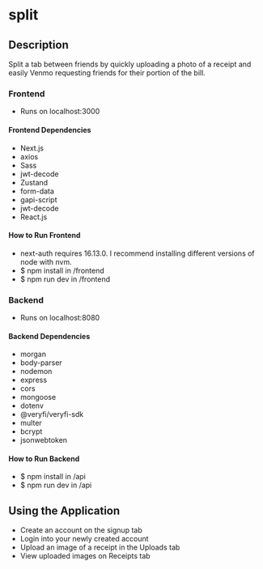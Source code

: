 # split

## Description

Split a tab between friends by quickly uploading a photo of a receipt and easily Venmo requesting friends for their portion of the bill.

### Frontend

-   Runs on localhost:3000

#### Frontend Dependencies

-   Next.js
-   axios
-   Sass
-   jwt-decode
-   Zustand
-   form-data
-   gapi-script
-   jwt-decode
-   React.js

#### How to Run Frontend

-   next-auth requires 16.13.0. I recommend installing different versions of node with nvm.
-   $ npm install in /frontend
-   $ npm run dev in /frontend

### Backend

-   Runs on localhost:8080

#### Backend Dependencies

-   morgan
-   body-parser
-   nodemon
-   express
-   cors
-   mongoose
-   dotenv
-   @veryfi/veryfi-sdk
-   multer
-   bcrypt
-   jsonwebtoken

#### How to Run Backend

-   $ npm install in /api
-   $ npm run dev in /api

## Using the Application

-   Create an account on the signup tab
-   Login into your newly created account
-   Upload an image of a receipt in the Uploads tab
-   View uploaded images on Receipts tab